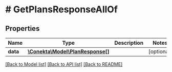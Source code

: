 # # GetPlansResponseAllOf

## Properties

Name | Type | Description | Notes
------------ | ------------- | ------------- | -------------
**data** | [**\Conekta\Model\PlanResponse[]**](PlanResponse.md) |  | [optional]

[[Back to Model list]](../../README.md#models) [[Back to API list]](../../README.md#endpoints) [[Back to README]](../../README.md)

